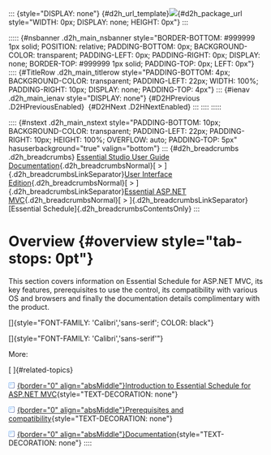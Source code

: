 ::: {style="DISPLAY: none"}
[](ms-xhelp:///?Id=d2h_url_template){#d2h_url_template}![](!package_url!){#d2h_package_url style="WIDTH: 0px; DISPLAY: none; HEIGHT: 0px"}
:::

::::: {#nsbanner .d2h_main_nsbanner style="BORDER-BOTTOM: #999999 1px solid; POSITION: relative; PADDING-BOTTOM: 0px; BACKGROUND-COLOR: transparent; PADDING-LEFT: 0px; PADDING-RIGHT: 0px; DISPLAY: none; BORDER-TOP: #999999 1px solid; PADDING-TOP: 0px; LEFT: 0px"}
:::: {#TitleRow .d2h_main_titlerow style="PADDING-BOTTOM: 4px; BACKGROUND-COLOR: transparent; PADDING-LEFT: 22px; WIDTH: 100%; PADDING-RIGHT: 10px; DISPLAY: none; PADDING-TOP: 4px"}
::: {#ienav .d2h_main_ienav style="DISPLAY: none"}
[](ms-xhelp:///?Id=ee2462f8-d60f-4a40-b400-35325d34eb44){#D2HPrevious .D2HPreviousEnabled}  [](ms-xhelp:///?Id=20c053cc-fa95-4088-b4e0-4fc0c9a8694c){#D2HNext .D2HNextEnabled}
:::
::::
:::::

:::: {#nstext .d2h_main_nstext style="PADDING-BOTTOM: 10px; BACKGROUND-COLOR: transparent; PADDING-LEFT: 22px; PADDING-RIGHT: 10px; HEIGHT: 100%; OVERFLOW: auto; PADDING-TOP: 5px" hasuserbackground="true" valign="bottom"}
::: {#d2h_breadcrumbs .d2h_breadcrumbs}
[Essential Studio User Guide Documentation](ms-xhelp:///?Id=12457748-09e3-4d74-a240-8e049cedf030){.d2h_breadcrumbsNormal}[ \> ]{.d2h_breadcrumbsLinkSeparator}[User Interface Edition](ms-xhelp:///?Id=c29296b7-531c-413b-a0ec-488ca1f7f669){.d2h_breadcrumbsNormal}[ \> ]{.d2h_breadcrumbsLinkSeparator}[Essential ASP.NET MVC](ms-xhelp:///?Id=4b14e7d1-65c4-4f67-b1aa-2c37709905a5){.d2h_breadcrumbsNormal}[ \> ]{.d2h_breadcrumbsLinkSeparator}[Essential Schedule]{.d2h_breadcrumbsContentsOnly}
:::

# Overview {#overview style="tab-stops: 0pt"}

This section covers information on Essential Schedule for ASP.NET MVC, its key features, prerequisites to use the control, its compatibility with various OS and browsers and finally the documentation details complimentary with the product.

[]{style="FONT-FAMILY: 'Calibri','sans-serif'; COLOR: black"} 

[]{style="FONT-FAMILY: 'Calibri','sans-serif'"} 

More:

[ ]{#related-topics}

[![](button.gif){border="0" align="absMiddle"}Introduction to Essential Schedule for ASP.NET MVC](ms-xhelp:///?Id=20c053cc-fa95-4088-b4e0-4fc0c9a8694c){style="TEXT-DECORATION: none"}

[![](button.gif){border="0" align="absMiddle"}Prerequisites and compatibility](ms-xhelp:///?Id=538c7f1d-b0ad-4f7a-a73c-47586f6eb03f){style="TEXT-DECORATION: none"}

[![](button.gif){border="0" align="absMiddle"}Documentation](ms-xhelp:///?Id=6d0bcb6d-cca5-4374-b754-9911b4799751){style="TEXT-DECORATION: none"}
::::
